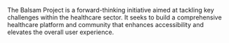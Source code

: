 The Balsam Project is a forward-thinking initiative aimed at tackling key challenges within the healthcare sector. It seeks to build a comprehensive healthcare platform and community that enhances accessibility and elevates the overall user experience.
